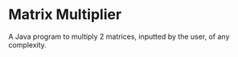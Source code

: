 # Matrix Multiplier

A Java program to multiply 2 matrices, inputted by the user, of any complexity.
